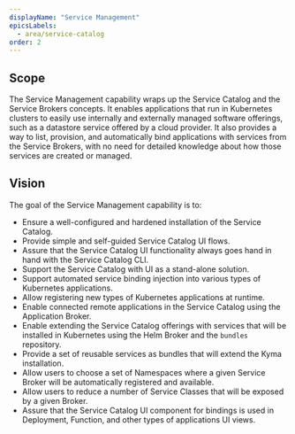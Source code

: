 ```yaml
---
displayName: "Service Management"
epicsLabels:
  - area/service-catalog
order: 2
---
```


## Scope

The Service Management capability wraps up the Service Catalog and the Service Brokers concepts. It enables applications that run in Kubernetes clusters to easily use internally and externally managed software offerings, such as a datastore service offered by a cloud provider. It also provides a way to list, provision, and automatically bind applications with services from the Service Brokers, with no need for detailed knowledge about how those services are created or managed.

## Vision

The goal of the Service Management capability is to:
* Ensure a well-configured and hardened installation of the Service Catalog.
* Provide simple and self-guided Service Catalog UI flows.
* Assure that the Service Catalog UI functionality always goes hand in hand with the Service Catalog CLI.
* Support the Service Catalog with UI as a stand-alone solution.
* Support automated service binding injection into various types of Kubernetes applications. 
* Allow registering new types of Kubernetes applications at runtime.
* Enable connected remote applications in the Service Catalog using the Application Broker.
* Enable extending the Service Catalog offerings with services that will be installed in Kubernetes using the Helm Broker and the `bundles` repository.
* Provide a set of reusable services as bundles that will extend the Kyma installation.
* Allow users to choose a set of Namespaces where a given Service Broker will be automatically registered and available. 
* Allow users to reduce a number of Service Classes that will be exposed by a given Broker.
* Assure that the Service Catalog UI component for bindings is used in Deployment, Function, and other types of applications UI views.

